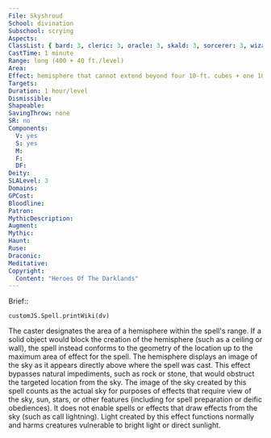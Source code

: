 ```yaml
---
File: Skyshroud
School: divination
Subschool: scrying
Aspects: 
ClassList: { bard: 3, cleric: 3, oracle: 3, skald: 3, sorcerer: 3, wizard: 3 }
CastTime: 1 minute
Range: long (400 + 40 ft./level)
Area: 
Effect: hemisphere that cannot extend beyond four 10-ft. cubes + one 10-ft. cube/level (S)
Targets: 
Duration: 1 hour/level
Dismissible: 
Shapeable: 
SavingThrow: none
SR: no
Components:
  V: yes
  S: yes
  M: 
  F: 
  DF: 
Deity: 
SLALevel: 3
Domains: 
GPCost: 
Bloodline: 
Patron: 
MythicDescription: 
Augment: 
Mythic: 
Haunt: 
Ruse: 
Draconic: 
Meditative: 
Copyright:
  Content: "Heroes Of The Darklands"
---
```

Brief:: 

```dataviewjs
customJS.Spell.printWiki(dv)
```

The caster designates the area of a hemisphere within the spell's range. If a solid object would block the creation of the hemisphere (such as a ceiling or wall), the spell instead conforms to the geometry of the location up to the maximum area of effect for the spell. The hemisphere displays an image of the sky as it appears directly above where the spell was cast. This effect bypasses natural impediments, such as rock or stone, that would obstruct the targeted location from the sky.  The image of the sky created by this spell counts as the actual sky for purposes of effects that require view of the sky, sun, stars, or other features (including for spell preparation or  deific obediences). It does not enable spells or effects that draw effects from the sky (such as call lightning).  Light created by this effect functions normally and harms creatures vulnerable to bright light or direct sunlight.
